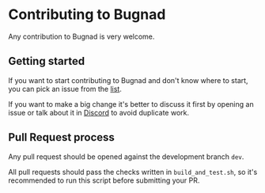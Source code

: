 # Contributing to Bugnad

Any contribution to Bugnad is very welcome.

## Getting started

If you want to start contributing to Bugnad and don't know where to start, you can pick an issue from
the [list](https://github.com/bugnanetwork/bugnad/issues).

If you want to make a big change it's better to discuss it first by opening an issue or talk about it in
[Discord](https://discord.gg/WmGhhzk) to avoid duplicate work.

## Pull Request process

Any pull request should be opened against the development branch `dev`.

All pull requests should pass the checks written in `build_and_test.sh`, so it's recommended to run this script before
submitting your PR.